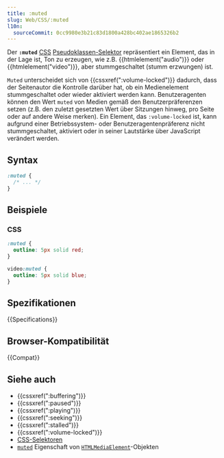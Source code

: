 ```yaml
---
title: :muted
slug: Web/CSS/:muted
l10n:
  sourceCommit: 0cc9980e3b21c83d1800a428bc402ae1865326b2
---
```


Der **`:muted`** [CSS](/de/docs/Web/CSS) [Pseudoklassen-Selektor](/de/docs/Web/CSS/Pseudo-classes) repräsentiert ein Element, das in der Lage ist, Ton zu erzeugen, wie z.B. {{htmlelement("audio")}} oder {{htmlelement("video")}}, aber stummgeschaltet (stumm erzwungen) ist.

`Muted` unterscheidet sich von {{cssxref(":volume-locked")}} dadurch, dass der Seitenautor die Kontrolle darüber hat, ob ein Medienelement stummgeschaltet oder wieder aktiviert werden kann.
Benutzeragenten können den Wert `muted` von Medien gemäß den Benutzerpräferenzen setzen (z.B. den zuletzt gesetzten Wert über Sitzungen hinweg, pro Seite oder auf andere Weise merken).
Ein Element, das `:volume-locked` ist, kann aufgrund einer Betriebssystem- oder Benutzeragentenpräferenz nicht stummgeschaltet, aktiviert oder in seiner Lautstärke über JavaScript verändert werden.

## Syntax

```css
:muted {
  /* ... */
}
```

## Beispiele

### CSS

```css
:muted {
  outline: 5px solid red;
}

video:muted {
  outline: 5px solid blue;
}
```

## Spezifikationen

{{Specifications}}

## Browser-Kompatibilität

{{Compat}}

## Siehe auch

- {{cssxref(":buffering")}}
- {{cssxref(":paused")}}
- {{cssxref(":playing")}}
- {{cssxref(":seeking")}}
- {{cssxref(":stalled")}}
- {{cssxref(":volume-locked")}}
- [CSS-Selektoren](/de/docs/Web/CSS/CSS_selectors)
- [`muted`](/de/docs/Web/API/HTMLMediaElement/muted) Eigenschaft von [`HTMLMediaElement`](/de/docs/Web/API/HTMLMediaElement)-Objekten
